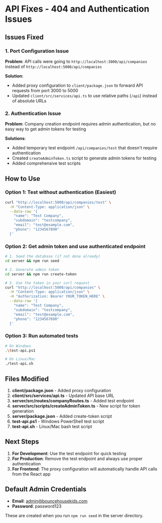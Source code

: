 # API Fixes - 404 and Authentication Issues

## Issues Fixed

### 1. Port Configuration Issue
**Problem**: API calls were going to `http://localhost:3000/api/companies` instead of `http://localhost:5000/api/companies`

**Solution**: 
- Added proxy configuration to `client/package.json` to forward API requests from port 3000 to 5000
- Updated `client/src/services/api.ts` to use relative paths (`/api`) instead of absolute URLs

### 2. Authentication Issue
**Problem**: Company creation endpoint requires admin authentication, but no easy way to get admin tokens for testing

**Solutions**:
- Added temporary test endpoint `/api/companies/test` that doesn't require authentication
- Created `createAdminToken.ts` script to generate admin tokens for testing
- Added comprehensive test scripts

## How to Use

### Option 1: Test without authentication (Easiest)
```bash
curl "http://localhost:5000/api/companies/test" \
  -H "Content-Type: application/json" \
  --data-raw '{
    "name": "Test Company",
    "subdomain": "testcompany",
    "email": "test@example.com",
    "phone": "1234567890"
  }'
```

### Option 2: Get admin token and use authenticated endpoint
```bash
# 1. Seed the database (if not done already)
cd server && npm run seed

# 2. Generate admin token
cd server && npm run create-token

# 3. Use the token in your curl request
curl "http://localhost:5000/api/companies" \
  -H "Content-Type: application/json" \
  -H "Authorization: Bearer YOUR_TOKEN_HERE" \
  --data-raw '{
    "name": "Test Company",
    "subdomain": "testcompany",
    "email": "test@example.com",
    "phone": "1234567890"
  }'
```

### Option 3: Run automated tests
```bash
# On Windows
.\test-api.ps1

# On Linux/Mac
./test-api.sh
```

## Files Modified

1. **client/package.json** - Added proxy configuration
2. **client/src/services/api.ts** - Updated API base URL
3. **server/src/routes/companyRoutes.ts** - Added test endpoint
4. **server/src/scripts/createAdminToken.ts** - New script for token generation
5. **server/package.json** - Added create-token script
6. **test-api.ps1** - Windows PowerShell test script
7. **test-api.sh** - Linux/Mac bash test script

## Next Steps

1. **For Development**: Use the test endpoint for quick testing
2. **For Production**: Remove the test endpoint and always use proper authentication
3. **For Frontend**: The proxy configuration will automatically handle API calls from the React app

## Default Admin Credentials

- **Email**: admin@bouncehousekids.com
- **Password**: password123

These are created when you run `npm run seed` in the server directory. 